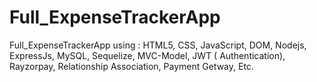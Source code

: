 # Full_ExpenseTrackerApp
Full_ExpenseTrackerApp using : HTML5, CSS, JavaScript, DOM, Nodejs, ExpressJs, MySQL, Sequelize, MVC-Model, JWT ( Authentication), Rayzorpay, Relationship Association, Payment Getway, Etc.
